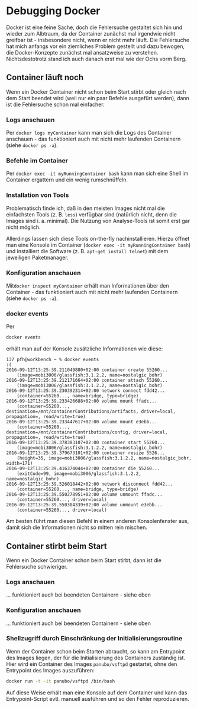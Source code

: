 # Debugging Docker

Docker ist eine feine Sache, doch die Fehlersuche gestaltet sich hin und wieder zum Albtraum, da der Container zunächst mal irgendwie nicht greifbar ist - insbesondere nicht, wenn er nicht mehr läuft. Die Fehlersuche hat mich anfangs vor ein ziemliches Problem gestellt und dazu bewogen, die Docker-Konzepte zunächst mal ansatzweise zu verstehen. Nichtsdestotrotz stand ich auch danach erst mal wie der Ochs vorm Berg.

## Container läuft noch

Wenn ein Docker Container nicht schon beim Start stirbt oder gleich nach dem Start beendet wird (weil nur ein paar Befehle ausgefürt werden), dann ist die Fehlersuche schon mal einfacher.

### Logs anschauen

Per `docker logs myContainer` kann man sich die Logs des Container anschauen - das funktioniert auch mit nicht mehr laufenden Containern (siehe ``docker ps -a``).

### Befehle im Container

Per `docker exec -it myRunningContainer bash` kann man sich eine Shell im Container ergattern und ein wenig rumschnüffeln.

### Installation von Tools

Problematisch finde ich, daß in den meisten Images nicht mal die einfachsten Tools (z. B. ``less``) verfügbar sind (natürlich nicht, denn die Images sind i. a. minimal). Die Nutzung von Analyse-Tools ist somit erst gar nicht möglich.

Allerdings lassen sich diese Tools on-the-fly nachinstallieren. Hierzu öffnet man eine Konsole im Container (`docker exec -it myRunningContainer bash`) und installiert die Software (z. B. `apt-get install telnet`) mit dem jeweiligen Paketmanager.

### Konfiguration anschauen

Mit`docker inspect myContainer` erhält man Informationen über den Container - das funktioniert auch mit nicht mehr laufenden Containern (siehe ``docker ps -a``).

### docker events

Per

```bash
docker events
```

erhält man auf der Konsole zusätzliche Informationen wie diese:

```
137 pfh@workbench ~ % docker events                                                                                                                                     :(
2016-09-12T13:25:39.211049880+02:00 container create 55260...
	(image=mobi3006/glassfish:3.1.2.2, name=nostalgic_bohr)
2016-09-12T13:25:39.212171664+02:00 container attach 55260...
	(image=mobi3006/glassfish:3.1.2.2, name=nostalgic_bohr)
2016-09-12T13:25:39.230392314+02:00 network connect fdd42...
	(container=55260..., name=bridge, type=bridge)
2016-09-12T13:25:39.233426688+02:00 volume mount ffadc...
	(container=55260..., destination=/mnt/containerContributions/artifacts, driver=local, propagation=, read/write=true)
2016-09-12T13:25:39.233447617+02:00 volume mount e3ebb...
	(container=55260..., destination=/mnt/containerContributions/config, driver=local, propagation=, read/write=true)
2016-09-12T13:25:39.378383107+02:00 container start 55260...
	(image=mobi3006/glassfish:3.1.2.2, name=nostalgic_bohr)
2016-09-12T13:25:39.379673101+02:00 container resize 5526...
	(height=35, image=mobi3006/glassfish:3.1.2.2, name=nostalgic_bohr, width=171)
2016-09-12T13:25:39.416374044+02:00 container die 55260...
	(exitCode=99, image=mobi3006/glassfish:3.1.2.2, name=nostalgic_bohr)
2016-09-12T13:25:39.526018442+02:00 network disconnect fdd42...
	(container=55260..., name=bridge, type=bridge)
2016-09-12T13:25:39.550278951+02:00 volume unmount ffadc...
	(container=55260..., driver=local)
2016-09-12T13:25:39.550304339+02:00 volume unmount e3ebb...
	(container=55260..., driver=local)
```

 Am besten führt man diesen Befehl in einem anderen Konsolenfenster aus, damit sich die Informationen nicht so mitten rein mischen.

## Container stirbt beim Start

Wenn ein Docker Container schon beim Start stirbt, dann ist die Fehlersuche schwieriger.

### Logs anschauen

... funktioniert auch bei beendeten Containern - siehe oben

### Konfiguration anschauen

... funktioniert auch bei beendeten Containern - siehe oben

### Shellzugriff durch Einschränkung der Initialisierungsroutine

Wenn der Container schon beim Starten abraucht, so kann am Entrypoint des Images liegen, der für die Initialisierung des Containers zuständig ist. Hier wird ein Container des Images `panubo/vsftpd` gestartet, ohne den Entrypoint des Images auszuführen:

```bash
docker run -t -it panubo/vsftpd /bin/bash
```

Auf diese Weise erhält man eine Konsole auf dem Container und kann das Entrypoint-Script evtl. manuell ausführen und so den Fehler reproduzieren.